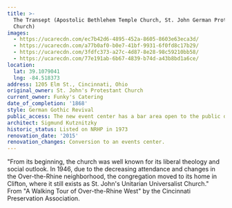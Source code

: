 ```yaml
---
title: >-
  The Transept (Apostolic Bethlehem Temple Church, St. John German Protestant
  Church)
images:
  - https://ucarecdn.com/ec7b42d6-4895-452a-8605-8603e63eca3d/
  - https://ucarecdn.com/a77b0af0-b0e7-41bf-9931-6f0fd8c17b29/
  - https://ucarecdn.com/3fdfc373-a27c-4d87-8e28-98c59210bb58/
  - https://ucarecdn.com/77e191ab-6b67-4839-b74d-a43b8bd1a6ce/
location:
  lat: 39.1079041
  lng: -84.518373
address: 1205 Elm St., Cincinnati, Ohio
original_owner: St. John's Protestant Church
current_owner: Funky's Catering
date_of_completion: '1868'
style: German Gothic Revival
public_access: The new event center has a bar area open to the public daily from 4 pm.
architect: Sigmund Kutznitzky
historic_status: Listed on NRHP in 1973
renovation_date: '2015'
renovation_changes: Conversion to an events center.
---
```


"From its beginning, the church was well known for its liberal theology and social outlook. In 1946, due to the decreasing attendance and changes in the Over-the-Rhine neighborhood, the congregation moved to its home in Clifton, where it still exists as St. John's Unitarian Universalist Church." From "A Walking Tour of Over-the-Rhine West" by the Cincinnati Preservation Association.
